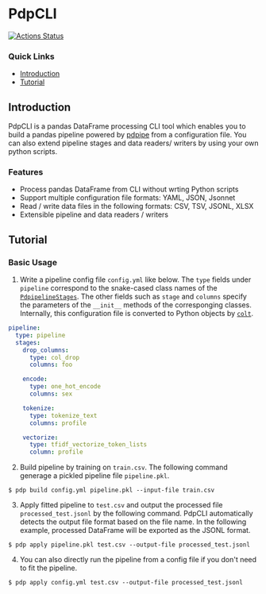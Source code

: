 PdpCLI
======

[![Actions Status](https://github.com/altescy/pdpcli/workflows/CI/badge.svg)](https://github.com/altescy/pdpcli/actions?query=workflow%3ACI)

### Quick Links

- [Introduction](#Introduction)
- [Tutorial](#Tutorial)


## Introduction

PdpCLI is a pandas DataFrame processing CLI tool which enables you to build a pandas pipeline powered by [pdpipe](https://pdpipe.github.io/pdpipe/) from a configuration file. You can also extend pipeline stages and data readers/ writers by using your own python scripts.

### Features
  - Process pandas DataFrame from CLI without wrting Python scripts
  - Support multiple configuration file formats: YAML, JSON, Jsonnet
  - Read / write data files in the following formats: CSV, TSV, JSONL, XLSX
  - Extensible pipeline and data readers / writers


## Tutorial

### Basic Usage

1. Write a pipeline config file `config.yml` like below. The `type` fields under `pipeline` correspond to the snake-cased class names of the [`PdpipelineStages`](https://pdpipe.github.io/pdpipe/doc/pdpipe/#types-of-pipeline-stages). The other fields such as `stage` and `columns` specify the parameters of the `__init__` methods of the corresponging classes. Internally, this configuration file is converted to Python objects by [`colt`](https://github.com/altescy/colt).

```yaml
pipeline:
  type: pipeline
  stages:
    drop_columns:
      type: col_drop
      columns: foo

    encode:
      type: one_hot_encode
      columns: sex

    tokenize:
      type: tokenize_text
      columns: profile

    vectorize:
      type: tfidf_vectorize_token_lists
      column: profile
```

2. Build pipeline by training on `train.csv`. The following command generage a pickled pipeline file `pipeline.pkl`.
```
$ pdp build config.yml pipeline.pkl --input-file train.csv
```

3. Apply fitted pipeline to `test.csv` and output the processed file `processed_test.jsonl` by the following command. PdpCLI automatically detects the output file format based on the file name. In the following example, processed DataFrame will be exported as the JSONL format.
```
$ pdp apply pipeline.pkl test.csv --output-file processed_test.jsonl
```

4. You can also directly run the pipeline from a config file if you don't need to fit the pipeline.
```
$ pdp apply config.yml test.csv --output-file processed_test.jsonl
```
